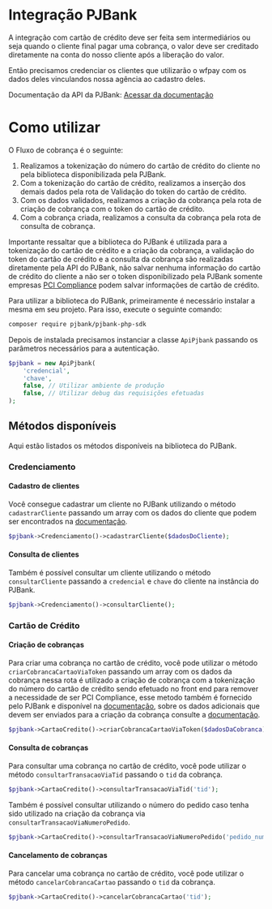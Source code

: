 # Integração PJBank

A integração com cartão de crédito deve ser feita sem intermediários ou seja quando o cliente final pagar uma cobrança, o valor deve ser creditado diretamente na conta do nosso cliente após a liberação do valor.

Então precisamos credenciar os clientes que utilizarão o wfpay com os dados deles vinculandos nossa agência ao cadastro deles.

Documentação da API da PJBank: [Acessar da documentação](https://docs.pjbank.com.br/)

# Como utilizar

O Fluxo de cobrança é o seguinte:

1. Realizamos a tokenização do número do cartão de crédito do cliente no pela biblioteca disponibilizada pela PJBank.
2. Com a tokenização do cartão de crédito, realizamos a inserção dos demais dados pela rota de Validação do token do cartão de crédito.
3. Com os dados validados, realizamos a criação da cobrança pela rota de criação de cobrança com o token do cartão de crédito.
4. Com a cobrança criada, realizamos a consulta da cobrança pela rota de consulta de cobrança.

Importante ressaltar que a biblioteca do PJBank é utilizada para a tokenização do cartão de crédito e a criação da cobrança, a validação do token do cartão de crédito e a consulta da cobrança são realizadas diretamente pela API do PJBank, não salvar nenhuma informação do cartão de crédito do cliente a não ser o token disponibilizado pela PJBank somente empresas [PCI Compliance](https://pt.pcisecuritystandards.org/) podem salvar informações de cartão de crédito.

Para utilizar a biblioteca do PJBank, primeiramente é necessário instalar a mesma em seu projeto. Para isso, execute o seguinte comando:

```bash
composer require pjbank/pjbank-php-sdk
```

Depois de instalada precisamos instanciar a classe `ApiPjbank` passando os parâmetros necessários para a autenticação.

```php
$pjbank = new ApiPjbank(
    'credencial',
    'chave',
    false, // Utilizar ambiente de produção
    false, // Utilizar debug das requisições efetuadas
);
```

## Métodos disponíveis
Aqui estão listados os métodos disponíveis na biblioteca do PJBank.

### Credenciamento

#### Cadastro de clientes

Você consegue cadastrar um cliente no PJBank utilizando o método `cadastrarCliente` passando um array com os dados do cliente que podem ser encontrados na [documentação](https://docs.pjbank.com.br/#45e7e7a5-4d02-45ac-ab58-2d4193761806).

```php
$pjbank->Credenciamento()->cadastrarCliente($dadosDoCliente);
```
#### Consulta de clientes

Também é possível consultar um cliente utilizando o método `consultarCliente` passando a `credencial` e `chave` do cliente na instância do PJBank.

```php
$pjbank->Credenciamento()->consultarCliente();
```

### Cartão de Crédito

#### Criação de cobranças

Para criar uma cobrança no cartão de crédito, você pode utilizar o método `criarCobrancaCartaoViaToken` passando um array com os dados da cobrança nessa rota é utilizado a criação de cobrança com a tokenização do número do cartão de crédito sendo efetuado no front end para remover a necessidade de ser PCI Compliance, esse metodo também é fornecido pelo PJBank e disponível na [documentação](https://docs.pjbank.com.br/#b2367781-5156-4e96-a500-fdb74d3b6998), sobre os dados adicionais que devem ser enviados para a criação da cobrança consulte a [documentação](https://docs.pjbank.com.br/#ac40e9ae-91b6-4fee-936c-75ceb1f81d73).

```php
$pjbank->CartaoCredito()->criarCobrancaCartaoViaToken($dadosDaCobranca);
```
#### Consulta de cobranças

Para consultar uma cobrança no cartão de crédito, você pode utilizar o método `consultarTransacaoViaTid` passando o `tid` da cobrança.

```php
$pjbank->CartaoCredito()->consultarTransacaoViaTid('tid');
```

Também é possível consultar utilizando o número do pedido caso tenha sido utilizado na criação da cobrança via `consultarTransacaoViaNumeroPedido`.

```php
$pjbank->CartaoCredito()->consultarTransacaoViaNumeroPedido('pedido_numero');
```

#### Cancelamento de cobranças

Para cancelar uma cobrança no cartão de crédito, você pode utilizar o método `cancelarCobrancaCartao` passando o `tid` da cobrança.

```php
$pjbank->CartaoCredito()->cancelarCobrancaCartao('tid');
```

